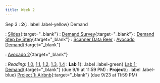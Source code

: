 ```yaml
---
title: Week 2
---
```


Sep 3
: **2**{: .label .label-yellow} Demand

: [Slides](https://docs.google.com/presentation/d/1SJrz6uhXXosGa-SGU8TPpoicqDjO7QszAUxCEx-e4OE/edit?usp=sharing){:target="_blank"} 
: [Demand Survey](https://forms.gle/g8ZeMULQze7dge7p6){:target="_blank"}
: [Demand Step by Step](https://datahub.berkeley.edu/hub/user-redirect/git-pull?repo=https%3A%2F%2Fgithub.com%2Fdata-88e%2Ffa25-student&branch=main&urlpath=lab%2Ftree%2Ffa25-student%2Flec%2Flec02%2FDemand_Steps_25.ipynb){:target="_blank"}
: [Scanner Data Beer](https://datahub.berkeley.edu/hub/user-redirect/git-pull?repo=https%3A%2F%2Fgithub.com%2Fdata-88e%2Ffa25-student&branch=main&urlpath=lab%2Ftree%2Ffa25-student%2Flec%2Flec02%2FScannerData_Beer.ipynb)
: [Avocado Demand](https://datahub.berkeley.edu/hub/user-redirect/git-pull?repo=https%3A%2F%2Fgithub.com%2Fdata-88e%2Ffa25-student&branch=main&urlpath=lab%2Ftree%2Ffa25-student%2Flec%2Flec02%2FAvocados_demand.ipynb){:target="_blank"}

: [Avocado 2](https://datahub.berkeley.edu/hub/user-redirect/git-pull?repo=https%3A%2F%2Fgithub.com%2Fdata-88e%2Ffa25-student&branch=main&urlpath=lab%2Ftree%2Ffa25-student%2Flec%2Flec02%2FAvocados_2.ipynb){:target="_blank"}

: *Reading*: [1.0](https://data-88e.github.io/textbook/content/01-demand/index.html), [1.1](https://data-88e.github.io/textbook/content/01-demand/01-demand.html), [1.2](https://data-88e.github.io/textbook/content/01-demand/02-example.html), [1.3](https://data-88e.github.io/textbook/content/01-demand/03-log-log.html), [1.4](https://data-88e.github.io/textbook/content/01-demand/04-elasticity.html)
: **Lab 1**{: .label .label-green} [Lab 1: Demand](https://datahub.berkeley.edu/hub/user-redirect/git-pull?repo=https%3A%2F%2Fgithub.com%2Fdata-88e%2Ffa25-student&branch=main&urlpath=lab%2Ftree%2Ffa25-student%2Flab%2Fstudent%2Flab01.ipynb){:target="_blank"} (due 9/9 at 11:59 PM)
: **Project**{: .label .label-blue} [Project 1: Airbnb](https://datahub.berkeley.edu/hub/user-redirect/git-pull?repo=https%3A%2F%2Fgithub.com%2Fdata-88e%2Ffa25-student&branch=main&urlpath=lab%2Ftree%2Ffa25-student%2Fproj%2Fproj01%2Fproj01.ipynb){:target="_blank"} (due 9/23 at 11:59 PM)
